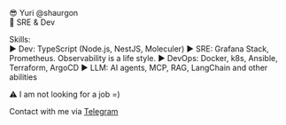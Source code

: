 :sunglasses: Yuri @shaurgon  
:construction_worker: SRE & Dev  

Skills:  
:arrow_forward: Dev: TypeScript (Node.js, NestJS, Moleculer)
:arrow_forward: SRE: Grafana Stack, Prometheus. Observability is a life style.
:arrow_forward: DevOps: Docker, k8s, Ansible, Terraform, ArgoCD
:arrow_forward: LLM: AI agents, MCP, RAG, LangChain and other abilities

:warning: I am not looking for a job =)

Contact with me via [Telegram](https://t.me/shaurgon)
